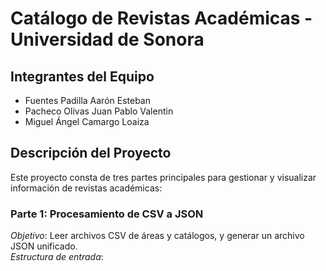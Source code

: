 # Catálogo de Revistas Académicas - Universidad de Sonora

## Integrantes del Equipo
- Fuentes Padilla Aarón Esteban
- Pacheco Olivas Juan Pablo Valentin
- Miguel Ángel Camargo Loaiza

## Descripción del Proyecto
Este proyecto consta de tres partes principales para gestionar y visualizar información de revistas académicas:

### Parte 1: Procesamiento de CSV a JSON
*Objetivo*: Leer archivos CSV de áreas y catálogos, y generar un archivo JSON unificado.  
*Estructura de entrada*:
